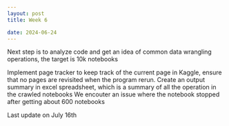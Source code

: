 ```yaml
---
layout: post
title: Week 6

date: 2024-06-24
---
```

Next step is to analyze code and get an idea of common data wrangling operations, the target is 10k notebooks

Implement page tracker to keep track of the current page in Kaggle, ensure that no pages are revisited when the program rerun.
Create an output summary in excel spreadsheet, which is a summary of all the operation in the crawled notebooks
We encouter an issue where the notebook stopped after getting about 600 notebooks

Last update on July 16th